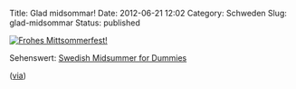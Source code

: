 Title: Glad midsommar!
Date: 2012-06-21 12:02
Category: Schweden
Slug: glad-midsommar
Status: published

[![Frohes
Mittsommerfest!](/pic/mosolgrytbord_s.jpg "Frohes Mittsommerfest!")](/pic/mosolgrytbord_l.jpg)

Sehenswert: [Swedish Midsummer for
Dummies](https://www.youtube.com/watch?v=u8ZLpGOOA1Q)  

([via](https://plus.google.com/102195144388135237932/posts/84hLAUaAfNL))

